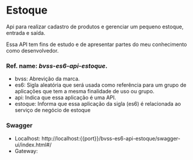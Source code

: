 # Estoque

Api para realizar cadastro de produtos e gerenciar um pequeno estoque, entrada e saída.

Essa API tem fins de estudo e de apresentar partes do meu conhecimento como desenvolvedor.

### Ref. name: *bvss-es6-api-estoque*.

- bvss: Abrevição da marca.
- es6: Sigla aleatória que será usada como referência para um grupo de aplicações que tem a mesma finalidade de uso ou grupo.
- api: Indica que essa aplicação é uma API.
- estoque: Informa que essa aplicação da sigla (es6) é relacionada ao serviço de negócio de estoque 

### Swagger 

- Localhost: http://localhost:{{port}}/bvss-es6-api-estoque/swagger-ui/index.html#/
- Gateway: 
